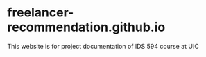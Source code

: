 freelancer-recommendation.github.io
===================================

This website is for project documentation of IDS 594 course at UIC
